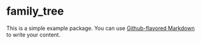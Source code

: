 # family_tree

This is a simple example package. You can use
[Github-flavored Markdown](https://github.com/dusan95/family_tree)
to write your content.